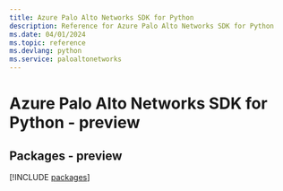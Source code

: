 ```yaml
---
title: Azure Palo Alto Networks SDK for Python
description: Reference for Azure Palo Alto Networks SDK for Python
ms.date: 04/01/2024
ms.topic: reference
ms.devlang: python
ms.service: paloaltonetworks
---
```

# Azure Palo Alto Networks SDK for Python - preview
## Packages - preview
[!INCLUDE [packages](palo-alto-networks-index.md)]